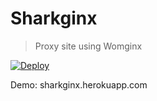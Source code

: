 # Sharkginx

> Proxy site using Womginx

[![Deploy](https://www.herokucdn.com/deploy/button.svg)](https://heroku.com/deploy)

Demo: sharkginx.herokuapp.com
